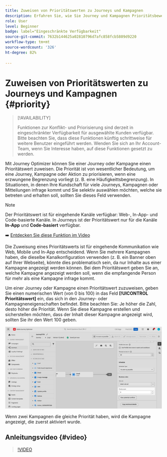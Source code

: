 ```yaml
---
title: Zuweisen von Prioritätswerten zu Journeys und Kampagnen
description: Erfahren Sie, wie Sie Journey und Kampagnen Prioritätsbewertungen zuweisen.
role: User
level: Beginner
badge: label="Eingeschränkte Verfügbarkeit"
source-git-commit: 7632b144625a02810796d7afc858fcb5809d9220
workflow-type: tm+mt
source-wordcount: '326'
ht-degree: 82%

---
```



# Zuweisen von Prioritätswerten zu Journeys und Kampagnen {#priority}

>[!AVAILABILITY]
>
>Funktionen zur Konflikt- und Priorisierung sind derzeit in eingeschränkter Verfügbarkeit für ausgewählte Kunden verfügbar. Bitte beachten Sie, dass diese Funktionen künftig schrittweise für weitere Benutzer eingeführt werden. Wenden Sie sich an Ihr Account-Team, wenn Sie Interesse haben, auf diese Funktionen gesetzt zu werden.

Mit Journey Optimizer können Sie einer Journey oder Kampagne einen Prioritätswert zuweisen. Die Priorität ist von wesentlicher Bedeutung, um eine Journey, Kampagne oder Aktion zu priorisieren, wenn eine erzwungene Begrenzung vorliegt (z. B. eine Häufigkeittsbegrenzung). In Situationen, in denen Ihre Kundschaft für viele Journeys, Kampagnen oder Mitteilungen infrage kommt und Sie selektiv auswählen möchten, welche sie betreten und erhalten soll, sollten Sie dieses Feld verwenden.

>[!NOTE]
>
>Der Prioritätswert ist für eingehende Kanäle verfügbar: Web-, In-App- und Code-basierte Kanäle. In Journeys ist der Prioritätswert nur für die Kanäle **In-App** und **Code-basiert** verfügbar.

➡️ [Entdecken Sie diese Funktion im Video](#video)

Die Zuweisung eines Prioritätswerts ist für eingehende Kommunikation wie Web, Mobile und In-App entscheidend. Wenn Sie mehrere Kampagnen haben, die dieselbe Kanalkonfiguration verwenden (z. B. ein Banner oben auf Ihrer Webseite), könnte dies problematisch sein, da nur Inhalte aus einer Kampagne angezeigt werden können. Bei dem Prioritätswert geben Sie an, welche Kampagne angezeigt werden soll, wenn die empfangende Person für mehr als eine Kampagne infrage kommt.

Um einer Journey oder Kampagne einen Prioritätswert zuzuweisen, geben Sie einen numerischen Wert (von 0 bis 100) in das Feld **[!UICONTROL Prioritätswert]** ein, das sich in den Journey- oder Kampagneneigenschaften befindet. Bitte beachten Sie: Je höher die Zahl, desto höher die Priorität. Wenn Sie diese Kampagne erstellen und sicherstellen möchten, dass der Inhalt dieser Kampagne angezeigt wird, sollten Sie ihr den Wert 100 geben.

![](assets/priority-score.png)

Wenn zwei Kampagnen die gleiche Priorität haben, wird die Kampagne angezeigt, die zuerst aktiviert wurde.

## Anleitungsvideo {#video}

>[!VIDEO](https://video.tv.adobe.com/v/3435529?quality=12)

